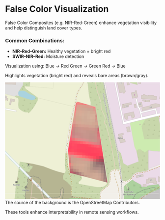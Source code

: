 

# False Color Visualization

False Color Composites (e.g. NIR-Red-Green) enhance vegetation visibility and help distinguish land cover types.

### Common Combinations:
- **NIR–Red–Green:** Healthy vegetation = bright red
- **SWIR–NIR–Red:** Moisture detection

Visualization using:
Blue -> Red
Green -> Green
Red -> Blue

Highlights vegetation (bright red) and reveals bare areas (brown/gray).

![False Color Example](falsecolor.png)
The source of the background is the OpenStreetMap Contributors.

These tools enhance interpretability in remote sensing workflows.
